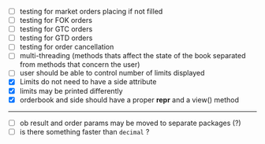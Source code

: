 - [ ] testing for market orders placing if not filled 
- [ ] testing for FOK orders
- [ ] testing for GTC orders
- [ ] testing for GTD orders
- [ ] testing for order cancellation 
- [ ] multi-threading (methods thats affect the state of the book separated from methods that concern the user)
- [ ] user should be able to control number of limits displayed
- [x] Limits do not need to have a side attribute
- [x] limits may be printed differently
- [x] orderbook and side should have a proper __repr__ and a view() method

***

- [ ] ob result and order params may be moved to separate packages (?)
- [ ] is there something faster than `decimal` ?